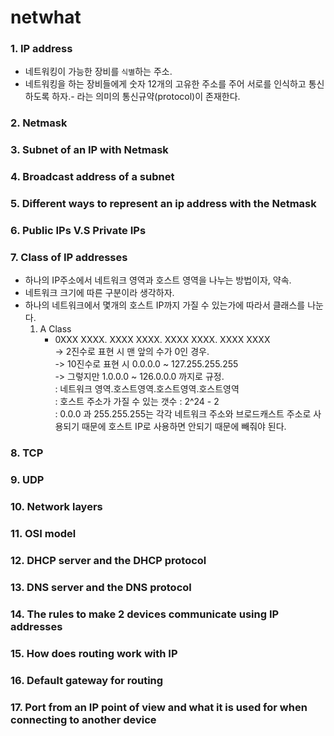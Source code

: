 # netwhat

### 1. IP address <br>
- 네트워킹이 가능한 장비를 `식별`하는 주소.
- 네트워킹을 하는 장비들에게 숫자 12개의 고유한 주소를 주어 서로를 인식하고 통신하도록 하자.- 라는 의미의 통신규약(protocol)이 존재한다.

### 2. Netmask

### 3. Subnet of an IP with Netmask

### 4. Broadcast address of a subnet

### 5. Different ways to represent an ip address with the Netmask

### 6. Public IPs V.S Private IPs

### 7. Class of IP addresses <br>
- 하나의 IP주소에서 네트워크 영역과 호스트 영역을 나누는 방법이자, 약속.
- 네트워크 크기에 따른 구분이라 생각하자.
- 하나의 네트워크에서 몇개의 호스트 IP까지 가질 수 있는가에 따라서 클래스를 나눈다.
	1. A Class
		- 0XXX XXXX. XXXX XXXX. XXXX XXXX. XXXX XXXX <br>
			-> 2진수로 표현 시 맨 앞의 수가 0인 경우. <br>
			-> 10진수로 표현 시 0.0.0.0 ~ 127.255.255.255 <br>
			-> 그렇지만 1.0.0.0 ~ 126.0.0.0 까지로 규정. <br>
				: 네트워크 영역.호스트영역.호스트영역.호스트영역 <br>
				: 호스트 주소가 가질 수 있는 갯수 : 2^24 - 2 <br>
				: 0.0.0 과 255.255.255는 각각 네트워크 주소와 브로드캐스트 주소로 사용되기 때문에 호스트 IP로 사용하면 안되기 때문에 빼줘야 된다.


### 8. TCP

### 9. UDP

### 10. Network layers

### 11. OSI model

### 12. DHCP server and the DHCP protocol

### 13. DNS server and the DNS protocol

### 14. The rules to make 2 devices communicate using IP addresses

### 15. How does routing work with IP

### 16. Default gateway for routing

### 17. Port from an IP point of view and what it is used for when connecting to another device

